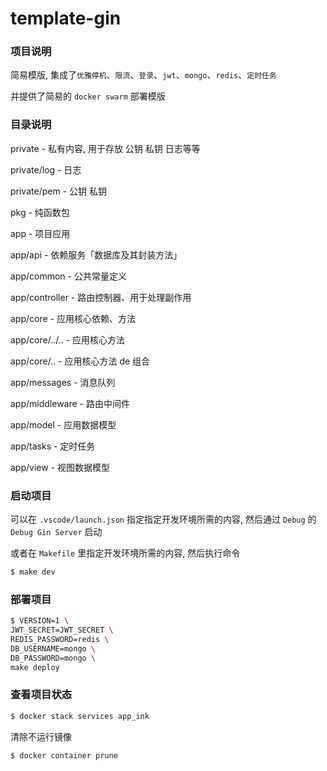 # template-gin

### 项目说明

简易模版, 集成了`优雅停机`、`限流`、`登录`、`jwt`、`mongo`、`redis`、`定时任务`

并提供了简易的 `docker swarm` 部署模版

### 目录说明

private - 私有内容, 用于存放 公钥 私钥 日志等等

private/log - 日志

private/pem - 公钥 私钥

pkg - 纯函数包

app - 项目应用

app/api - 依赖服务「数据库及其封装方法」

app/common - 公共常量定义

app/controller - 路由控制器、用于处理副作用

app/core - 应用核心依赖、方法

app/core/../.. - 应用核心方法

app/core/.. - 应用核心方法 de 组合

app/messages - 消息队列

app/middleware - 路由中间件

app/model - 应用数据模型

app/tasks - 定时任务

app/view - 视图数据模型

### 启动项目

可以在 `.vscode/launch.json` 指定指定开发环境所需的内容, 然后通过 `Debug` 的 `Debug Gin Server` 启动

或者在 `Makefile` 里指定开发环境所需的内容, 然后执行命令

```bash
$ make dev
```

### 部署项目

```bash
$ VERSION=1 \
JWT_SECRET=JWT_SECRET \
REDIS_PASSWORD=redis \
DB_USERNAME=mongo \
DB_PASSWORD=mongo \
make deploy
```

### 查看项目状态

```bash
$ docker stack services app_ink
```

清除不运行镜像

```bash
$ docker container prune
```
